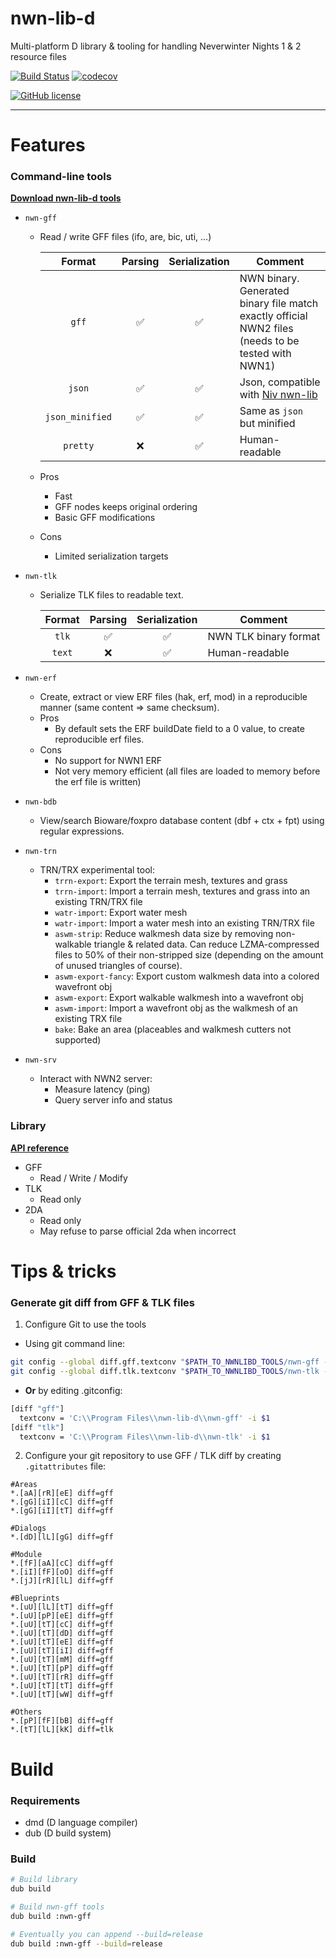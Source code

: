 # nwn-lib-d
Multi-platform D library & tooling for handling Neverwinter Nights 1 & 2 resource files

[![Build Status](https://travis-ci.org/CromFr/nwn-lib-d.svg?branch=master)](https://travis-ci.org/CromFr/nwn-lib-d)
[![codecov](https://codecov.io/gh/CromFr/nwn-lib-d/branch/master/graph/badge.svg)](https://codecov.io/gh/CromFr/nwn-lib-d)

[![GitHub license](https://img.shields.io/badge/license-GPL%203.0-blue.svg)](https://raw.githubusercontent.com/CromFr/nwn-lib-d/master/LICENSE)

---

# Features

### Command-line tools

__[Download nwn-lib-d tools](https://cromfr.github.io/nwn-lib-d/)__

- `nwn-gff`
  + Read / write GFF files (ifo, are, bic, uti, ...)

    | Format | Parsing | Serialization | Comment |
    |:------:|:-------:|:-------------:|---------|
    |`gff`| :white_check_mark:| :white_check_mark:|NWN binary. Generated binary file match exactly official NWN2 files (needs to be tested with NWN1)|
    |`json`| :white_check_mark:| :white_check_mark:|Json, compatible with [Niv nwn-lib](https://github.com/niv/nwn-lib)|
    |`json_minified`|:white_check_mark:|:white_check_mark:|Same as `json` but minified|
    |`pretty`|:x:| :white_check_mark:|Human-readable|

  + Pros
    * Fast
    * GFF nodes keeps original ordering
    * Basic GFF modifications
  + Cons
    * Limited serialization targets

- `nwn-tlk`
  + Serialize TLK files to readable text.

    | Format | Parsing | Serialization | Comment |
    |:------:|:-------:|:-------------:|---------|
    |`tlk`| :white_check_mark:| :white_check_mark:|NWN TLK binary format |
    |`text`|:x:| :white_check_mark:|Human-readable|

- `nwn-erf`
  + Create, extract or view ERF files (hak, erf, mod) in a reproducible manner (same content => same checksum).
  + Pros
    * By default sets the ERF buildDate field to a 0 value, to create reproducible erf files.
  + Cons
    * No support for NWN1 ERF
    * Not very memory efficient (all files are loaded to memory before the erf file is written)

- `nwn-bdb`
  + View/search Bioware/foxpro database content (dbf + ctx + fpt) using regular expressions.

- `nwn-trn`
  + TRN/TRX experimental tool:
    * `trrn-export`: Export the terrain mesh, textures and grass
    * `trrn-import`: Import a terrain mesh, textures and grass into an existing TRN/TRX file
    * `watr-import`: Export water mesh
    * `watr-import`: Import a water mesh into an existing TRN/TRX file
    * `aswm-strip`: Reduce walkmesh data size by removing non-walkable triangle & related data. Can reduce LZMA-compressed files to 50% of their non-stripped size (depending on the amount of unused triangles of course).
    * `aswm-export-fancy`: Export custom walkmesh data into a colored wavefront obj
    * `aswm-export`: Export walkable walkmesh into a wavefront obj
    * `aswm-import`: Import a wavefront obj as the walkmesh of an existing TRX file
    * `bake`: Bake an area (placeables and walkmesh cutters not supported)

- `nwn-srv`
  + Interact with NWN2 server:
    * Measure latency (ping)
    * Query server info and status



### Library

__[API reference](https://cromfr.github.io/nwn-lib-d/docs)__

- GFF
    + Read / Write / Modify
- TLK
    + Read only
- 2DA
    + Read only
    + May refuse to parse official 2da when incorrect


# Tips & tricks

### Generate git diff from GFF & TLK files

1. Configure Git to use the tools
  - Using git command line:
  ```sh
  git config --global diff.gff.textconv "$PATH_TO_NWNLIBD_TOOLS/nwn-gff -i \$1"
  git config --global diff.tlk.textconv "$PATH_TO_NWNLIBD_TOOLS/nwn-tlk -i \$1"
  ```
  - __Or__ by editing .gitconfig:
  ```sh
  [diff "gff"]
    textconv = 'C:\\Program Files\\nwn-lib-d\\nwn-gff' -i $1
  [diff "tlk"]
    textconv = 'C:\\Program Files\\nwn-lib-d\\nwn-tlk' -i $1
  ```

2. Configure your git repository to use GFF / TLK diff by creating `.gitattributes` file:
```
#Areas
*.[aA][rR][eE] diff=gff
*.[gG][iI][cC] diff=gff
*.[gG][iI][tT] diff=gff

#Dialogs
*.[dD][lL][gG] diff=gff

#Module
*.[fF][aA][cC] diff=gff
*.[iI][fF][oO] diff=gff
*.[jJ][rR][lL] diff=gff

#Blueprints
*.[uU][lL][tT] diff=gff
*.[uU][pP][eE] diff=gff
*.[uU][tT][cC] diff=gff
*.[uU][tT][dD] diff=gff
*.[uU][tT][eE] diff=gff
*.[uU][tT][iI] diff=gff
*.[uU][tT][mM] diff=gff
*.[uU][tT][pP] diff=gff
*.[uU][tT][rR] diff=gff
*.[uU][tT][tT] diff=gff
*.[uU][tT][wW] diff=gff

#Others
*.[pP][fF][bB] diff=gff
*.[tT][lL][kK] diff=tlk
```




# Build

### Requirements
- dmd (D language compiler)
- dub (D build system)

### Build
```sh
# Build library
dub build

# Build nwn-gff tools
dub build :nwn-gff

# Eventually you can append --build=release
dub build :nwn-gff --build=release
```
